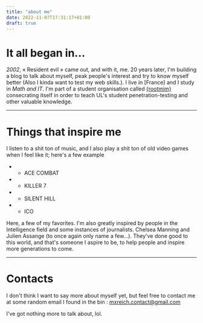 ```yaml
---
title: "about me"
date: 2022-11-07T17:31:17+01:00
draft: true
---
```


# It all began in...

*2002*, « Resident evil » came out, and with it, me. 20 years later, I'm building a blog to talk about myself, peak people's interest and try to know myself better (Also I kinda want to test my web skills.). I live in [France] and I study in *Math and IT*. I'm part of a student organisation called [{rootmim}](https://rootmim.org) consecrating itself in order to teach UL's student penetration-testing and other valuable knowledge.

--- 

# Things that inspire me

I listen to a shit ton of music, and I also play a shit ton of old video games when I feel like it; here's a few example

- * ACE COMBAT
- * KILLER 7 
- * SILENT HILL
- * ICO

Here, a few of my favorites. 
I'm also greatly inspired by people in the Intelligence field and some instances of journalists. Chelsea Manning and Julien Assange (to once again only name a few...). They've done good to this world, and that's someone I aspire to be, to help people and inspire more generations to come.

---

# Contacts

I don't think I want to say more about myself yet, but feel free to contact me at some random email I found in the bin : 
[mxreich.contact@gmail.com](mailto:mxreich.contact@gmail.com)

I've got nothing more to talk about, lol.
